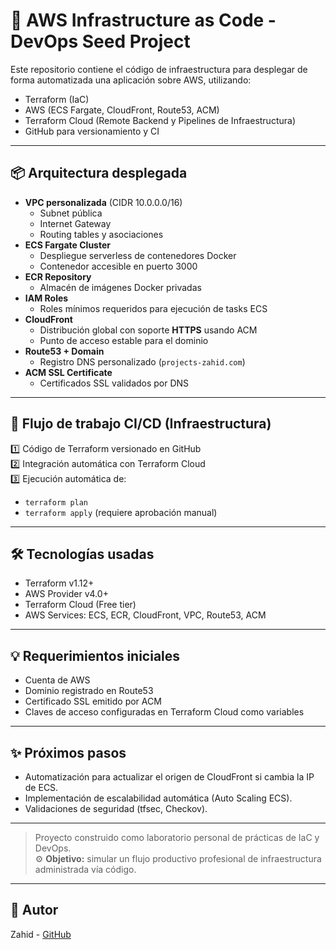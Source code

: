 # 🚀 AWS Infrastructure as Code - DevOps Seed Project

Este repositorio contiene el código de infraestructura para desplegar de forma automatizada una aplicación sobre AWS, utilizando:

- Terraform (IaC)
- AWS (ECS Fargate, CloudFront, Route53, ACM)
- Terraform Cloud (Remote Backend y Pipelines de Infraestructura)
- GitHub para versionamiento y CI

---

## 📦 Arquitectura desplegada

- **VPC personalizada** (CIDR 10.0.0.0/16)
  - Subnet pública
  - Internet Gateway
  - Routing tables y asociaciones
- **ECS Fargate Cluster**
  - Despliegue serverless de contenedores Docker
  - Contenedor accesible en puerto 3000
- **ECR Repository**
  - Almacén de imágenes Docker privadas
- **IAM Roles**
  - Roles mínimos requeridos para ejecución de tasks ECS
- **CloudFront**
  - Distribución global con soporte **HTTPS** usando ACM
  - Punto de acceso estable para el dominio
- **Route53 + Domain**
  - Registro DNS personalizado (`projects-zahid.com`)
- **ACM SSL Certificate**
  - Certificados SSL validados por DNS

---

## 🚀 Flujo de trabajo CI/CD (Infraestructura)

1️⃣ Código de Terraform versionado en GitHub  
2️⃣ Integración automática con Terraform Cloud  
3️⃣ Ejecución automática de:
- `terraform plan`  
- `terraform apply` (requiere aprobación manual)

---

## 🛠 Tecnologías usadas

- Terraform v1.12+
- AWS Provider v4.0+
- Terraform Cloud (Free tier)
- AWS Services: ECS, ECR, CloudFront, VPC, Route53, ACM

---

## 💡 Requerimientos iniciales

- Cuenta de AWS
- Dominio registrado en Route53
- Certificado SSL emitido por ACM
- Claves de acceso configuradas en Terraform Cloud como variables

---

## ✨ Próximos pasos

- Automatización para actualizar el origen de CloudFront si cambia la IP de ECS.
- Implementación de escalabilidad automática (Auto Scaling ECS).
- Validaciones de seguridad (tfsec, Checkov).

---

> Proyecto construido como laboratorio personal de prácticas de IaC y DevOps.  
> ⚙️ **Objetivo:** simular un flujo productivo profesional de infraestructura administrada vía código.

---

## 🔗 Autor

Zahid - [GitHub](https://github.com/zahiduck97)
